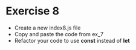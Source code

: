 # Exercise 8

* Create a new index8.js file
* Copy and paste the code from ex_7
* Refactor your code to use **const** instead of **let**